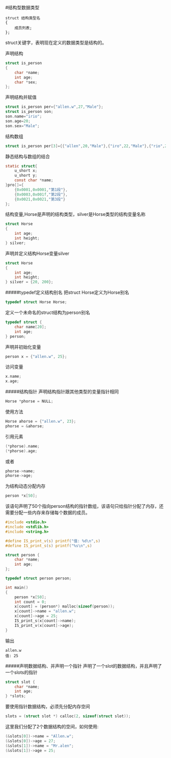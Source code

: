 #结构型数据类型
```text
struct 结构类型名
{
	成员列表;
};
```
struct关键字，表明现在定义的数据类型是结构的。

声明结构
```c
struct is_person
{
	char *name;
	int age;
	char *sex;
};
```
声明结构并赋值
```c
struct is_person per={"allen.w",27,"Male"};
struct is_person son;
son.name="irio";
son.age=20;
son.sex="Male";
```
结构数组
```c
struct is_person per[3]={{"allen",20,"Male"},{"iro",22,"Male"},{"rio",25,"Male"}};
```
静态结构与数组的结合
```c
static struct{
	u_short x;
	u_short y;
	const char *name;
}pro[]={
	{0x0001,0x0001,"第1段"},
	{0x0003,0x001f,"第2段"},
	{0x0021,0x0021,"第3段"}
};
```
结构变量,Horse是声明的结构类型，silver是Horse类型的结构变量名称
```c
struct Horse
{
	int age;
	int height;
} silver;
```
声明并定义结构Horse变量silver
```c
struct Horse
{
	int age;
	int height;
} silver = {20, 200};
```
#####typedef定义结构别名
把struct Horse定义为Horse别名
```c
typedef struct Horse Horse;
```
定义一个未命名的struct结构为person别名
```c
typedef struct {
	char name[20];
	int age;
} person;
```
声明并初始化变量
```c
person x = {"allen.w", 25};
```
访问变量
```c
x.name;
x.age;
```
#####结构指针
声明结构指针跟其他类型的变量指针相同
```c
Horse *phorse = NULL;
```
使用方法
```c
Horse ahorse = {"allen.w", 23};
phorse = &ahorse;
```
引用元素
```c
(*phorse).name;
(*phorse).age;
```
或者
```c
phorse->name;
phorse->age;
```
为结构动态分配内存
```c
person *x[50];
```
该语句声明了50个指向person结构的指针数组，该语句只给指针分配了内存，还需要分配一些内存来存储每个数据的成员。
```c
#include <stdio.h>
#include <stdlib.h>
#include <string.h>

#define IS_print_v(s) printf("值: %d\n",s)
#define IS_print_s(s) printf("%s\n",s)

struct person {
	char *name;
	int age;
};

typedef struct person person;

int main()
{
	person *x[50];
	int count = 0;
	x[count] = (person*) malloc(sizeof(person));
	x[count]->name = "allen.w";
	x[count]->age = 25;
	IS_print_s(x[count]->name);
	IS_print_v(x[count]->age);
}
```
输出
```text
allen.w
值: 25
```
#####声明数据结构、并声明一个指针
声明了一个slot的数据结构，并且声明了一个slots的指针
```c
struct slot {
	char *name;
	int age;
} *slots;
```
要使用指针数据结构，必须先分配内存空间
```c
slots = (struct slot *) calloc(2, sizeof(struct slot));
```
这里我们分配了2个数据结构的空间，如何使用:
```c
(&slots[0])->name = "Allen.w";
(&slots[0])->age = 27;
(&slots[1])->name = "Mr.alen";
(&slots[1])->age = 25;
```

